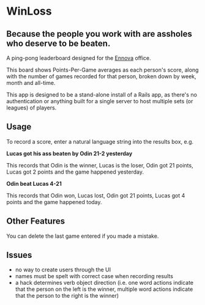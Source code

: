 # WinLoss
## Because the people you work with are assholes who deserve to be beaten.

A ping-pong leaderboard designed for the [Ennova](http://ennova.com.au) office.

This board shows Points-Per-Game averages as each person's score, along with the number of games recorded for that person, broken down by week, month and all-time.

This app is designed to be a stand-alone install of a Rails app, as there's no authentication or anything built for a single server to host multiple sets (or leagues) of players.

## Usage

To record a score, enter a natural language string into the results box, e.g.

**Lucas got his ass beaten by Odin 21-2 yesterday**

This records that Odin is the winner, Lucas is the loser, Odin got 21 points, Lucas got 2 points and the game happened yesterday.

**Odin beat Lucas 4-21**

This records that Odin won, Lucas lost, Odin got 21 points, Lucas got 4 points and the game happened today.

## Other Features

You can delete the last game entered if you made a mistake.

## Issues

- no way to create users through the UI
- names must be spelt with correct case when recording results
- a hack determines verb object direction (i.e. one word actions indicate that the person on the left is the winner, multiple word actions indicate that the person to the right is the winner)
